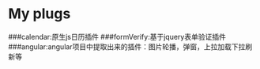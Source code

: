 # My plugs
###calendar:原生js日历插件
###formVerify:基于jquery表单验证插件
###angular:angular项目中提取出来的插件：图片轮播，弹窗，上拉加载下拉刷新等
